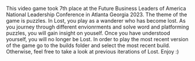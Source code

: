 This video game took 7th place at the Future Business Leaders of America National Leadership Conference in Atlanta Georgia 2023. The theme of the game is puzzles. In Lost, you play as a wanderer who has become lost. As you journey through different envionrments and solve word and platforming puzzles, you will gain insight on youself. Once you have understood yourself, you will no longer be Lost. In order to play the most recent version of the game go to the builds folder and select the most recent build. Otherwise, feel free to take a look at previous iterations of Lost. Enjoy :) 
